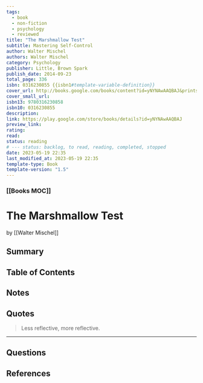 ```yaml
---
tags:
  - book
  - non-fiction
  - psychology
  - reviewed
title: "The Marshmallow Test"
subtitle: Mastering Self-Control
author: Walter Mischel
authors: Walter Mischel
category: Psychology
publisher: Little, Brown Spark
publish_date: 2014-09-23
total_page: 336
isbn: 0316230855 {{isbn1#template-variable-definition}}
cover_url: http://books.google.com/books/content?id=yNYNAwAAQBAJ&printsec=frontcover&img=1&zoom=1&edge=curl&source=gbs_api
cover_small_url: 
isbn13: 9780316230858
isbn10: 0316230855
description:
link: https://play.google.com/store/books/details?id=yNYNAwAAQBAJ
preview_link: 
rating:
read:
status: reading
# --- status: backlog, to read, reading, completed, stopped
date: 2023-05-19 22:35
last_modified_at: 2023-05-19 22:35
template-type: Book
template-version: "1.5"
---
```


### [[Books MOC]]

# The Marshmallow Test

by [[Walter Mischel]]

## Summary

<!--The Book in 3 Sentences. No more than a couple paragraphs summarizing this BOOK -->

## Table of Contents

## <!--Link to table of contents (TOC) -->

## Notes

## <!-- The main content of my thoughts really -->

## Quotes

> Less reflective, more reflective.

---

## Questions

## <!-- What remains for you to consider? -->

## References

<!-- Links to pages not referenced in the content -->